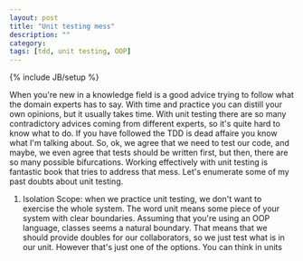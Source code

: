 ```yaml
---
layout: post
title: "Unit testing mess"
description: ""
category: 
tags: [tdd, unit testing, OOP]
---
```

{% include JB/setup %}

When you're new in a knowledge field is a good advice trying to follow what the domain experts has to say.
With time and practice you can distill your own opinions, but it usually takes time. With unit testing there are so many 
contradictory advices coming from different experts, so it's quite hard to know what to do. If you have followed the 
TDD is dead affaire you know what I'm talking about. So, ok, we agree that we need to test our code, and maybe, we even
agree that tests should be written first, but then, there are so many possible bifurcations. Working effectively with unit 
testing is fantastic book that tries to address that mess. Let's enumerate some of my past doubts about unit testing.

1. Isolation Scope: when we practice unit testing, we don't want to exercise the whole system. The word unit means some
piece of your system with clear boundaries. Assuming that you're using an OOP language, classes seems a natural boundary. 
That means that we should provide doubles for our collaborators, so we just test what is in our unit. However that's just
one of the options. You can think in units